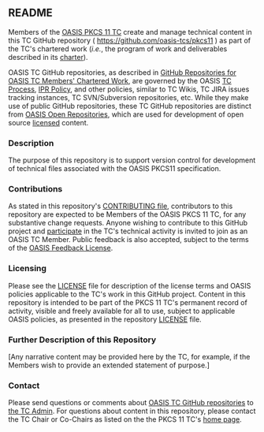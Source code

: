 <div>
<h2>README</h2>

<p>Members of the <a href="https://www.oasis-open.org/committees/pkcs11/">OASIS PKCS 11 TC</a> create and manage technical content in this TC GitHub repository ( <a href="https://github.com/oasis-tcs/pkcs11">https://github.com/oasis-tcs/pkcs11</a> ) as part of the TC's chartered work (<i>i.e.</i>, the program of work and deliverables described in its <a href="https://www.oasis-open.org/committees/pkcs11/charter.php">charter</a>).</p>

<p>OASIS TC GitHub repositories, as described in <a href="https://www.oasis-open.org/resources/tcadmin/github-repositories-for-oasis-tc-members-chartered-work">GitHub Repositories for OASIS TC Members' Chartered Work</a>, are governed by the OASIS <a href="https://www.oasis-open.org/policies-guidelines/tc-process">TC Process</a>, <a href="https://www.oasis-open.org/policies-guidelines/ipr">IPR Policy</a>, and other policies, similar to TC Wikis, TC JIRA issues tracking instances, TC SVN/Subversion repositories, etc.  While they make use of public GitHub repositories, these TC GitHub repositories are distinct from <a href="https://www.oasis-open.org/resources/open-repositories">OASIS Open Repositories</a>, which are used for development of open source <a href="https://www.oasis-open.org/resources/open-repositories/licenses">licensed</a> content.</p>
</div>

<div>
<h3>Description</h3>

<p>The purpose of this repository is to support version control for development of technical files associated with the OASIS PKCS11 specification.</p>
</div>

<div>
<h3>Contributions</h3>
<p>As stated in this repository's <a href="https://github.com/oasis-tcs/pkcs11/blob/master/CONTRIBUTING.md">CONTRIBUTING file</a>, contributors to this repository are expected to be Members of the OASIS PKCS 11 TC, for any substantive change requests.  Anyone wishing to contribute to this GitHub project and <a href="https://www.oasis-open.org/join/participation-instructions">participate</a> in the TC's technical activity is invited to join as an OASIS TC Member.  Public feedback is also accepted, subject to the terms of the <a href="https://www.oasis-open.org/policies-guidelines/ipr#appendixa">OASIS Feedback License</a>.</p>
</div>

<div>
<h3>Licensing</h3>
<p>Please see the <a href="https://github.com/oasis-tcs/pkcs11/blob/master/LICENSE.md">LICENSE</a> file for description of the license terms and OASIS policies applicable to the TC's work in this GitHub project. Content in this repository is intended to be part of the PKCS 11 TC's permanent record of activity, visible and freely available for all to use, subject to applicable OASIS policies, as presented in the repository <a href="https://github.com/oasis-tcs/pkcs11/blob/master/LICENSE.md">LICENSE</a> file.</p>
</div>

<div>
<h3>Further Description of this Repository</h3>

<p>[Any narrative content may be provided here by the TC, for example, if the Members wish to provide an extended statement of purpose.]</p>
</div>

<div>

<h3>Contact</h3>
<p>Please send questions or comments about <a href="https://www.oasis-open.org/resources/tcadmin/github-repositories-for-oasis-tc-members-chartered-work">OASIS TC GitHub repositories</a> to <a href="mailto:tc-admin@oasis-open.org">the TC Admin</a>.  For questions about content in this repository, please contact the TC Chair or Co-Chairs as listed on the the PKCS 11 TC's <a href="https://groups.oasis-open.org/communities/tc-community-home2?CommunityKey=922ef643-1e10-4d65-a5ea-018dc7d3f0a4">home page</a>.</p>
</div>


